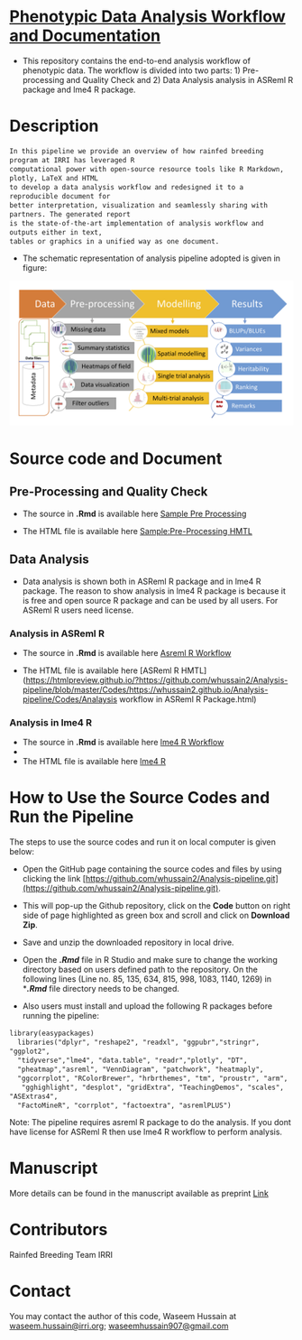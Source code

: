 # [Phenotypic Data Analysis Workflow and Documentation](https://whussain2.github.io/Analysis-pipeline/Codes/sample.html)

- This repository contains the end-to-end analysis workflow of phenotypic data. The workflow is divided into two parts: 1) Pre-processing and Quality Check
 and 2) Data Analysis analysis in ASReml R package and lme4 R package.

# Description

```
In this pipeline we provide an overview of how rainfed breeding program at IRRI has leveraged R 
computational power with open-source resource tools like R Markdown, plotly, LaTeX and HTML
to develop a data analysis workflow and redesigned it to a reproducible document for
better interpretation, visualization and seamlessly sharing with partners. The generated report 
is the state-of-the-art implementation of analysis workflow and outputs either in text, 
tables or graphics in a unified way as one document. 
```


- The schematic representation of analysis pipeline adopted is given in figure: 

![](www/workflow.png)

#  Source code and Document

## Pre-Processing and Quality Check

- The source in ****.Rmd****  is available here [Sample Pre Processing](https://github.com/whussain2/Analysis-pipeline/blob/master/Codes/Pre-processing%20and%20Quality%20Check.Rmd)

- The HTML file is available here [Sample:Pre-Processing HMTL](https://htmlpreview.github.io/?https://github.com/whussain2/Analysis-pipeline/blob/master/Codes/https://whussain2.github.io/Analysis-pipeline/Codes/Pre-processing-and-Quality-Check.html)

## Data Analysis

- Data analysis is shown both in ASReml R package and in lme4 R package. The reason to show analysis in lme4 R package is because it is free and open source R package and can be used by all users.  For ASReml R users need license. 

### Analysis in ASReml R

- The source in ****.Rmd****  is available here [Asreml R Workflow ](https://github.com/whussain2/Analysis-pipeline/blob/master/Codes/Analaysis%20workflow%20in%20ASReml%20R%20Package.Rmd)

- The HTML file is available here [ASReml R HMTL](https://htmlpreview.github.io/?https://github.com/whussain2/Analysis-pipeline/blob/master/Codes/https://whussain2.github.io/Analysis-pipeline/Codes/Analaysis workflow in ASReml R Package.html)

### Analysis in lme4 R

- The source in ****.Rmd****  is available here [lme4 R Workflow](https://github.com/whussain2/Analysis-pipeline/blob/master/Codes/Analysis%20workflow%20in%20lme4%20R%20Package.Rmd)
-
- The HTML file is available here [lme4 R](https://htmlpreview.github.io/?https://github.com/whussain2/Analysis-pipeline/blob/master/Codes/https://whussain2.github.io/Analysis-pipeline/Codes/Analysis-workflow-in-lme4-R-Package.html)


# How to Use the Source Codes and Run the Pipeline

The steps to use the source codes and run it on local computer is given below:

- Open the GitHub page containing the source codes and files by using clicking the link [https://github.com/whussain2/Analysis-pipeline.git](https://github.com/whussain2/Analysis-pipeline.git).
- This will pop-up the Github repository, click on the **Code** button on right side of page highlighted as green box and scroll and click on **Download Zip**.
- Save and unzip the downloaded repository in local drive.  
- Open the ***.Rmd*** file in R Studio and make sure to change the working directory based on users defined path to the repository. On the following lines (Line no. 85, 135, 634, 815, 998, 1083, 1140, 1269) in ****.Rmd*** file directory needs to be changed.

- Also users must install and upload the following R packages before running the pipeline:

```
library(easypackages)
  libraries("dplyr", "reshape2", "readxl", "ggpubr","stringr", "ggplot2", 
  "tidyverse","lme4", "data.table", "readr","plotly", "DT",
  "pheatmap","asreml", "VennDiagram", "patchwork", "heatmaply", 
  "ggcorrplot", "RColorBrewer", "hrbrthemes", "tm", "proustr", "arm",
   "gghighlight", "desplot", "gridExtra", "TeachingDemos", "scales", "ASExtras4",
  "FactoMineR", "corrplot", "factoextra", "asremlPLUS")
```

Note: The pipeline requires asreml R package to do the analysis.  If you dont have license for ASReml R then use lme4 R workflow to perform analysis. 

# Manuscript

More details can be found in the manuscript available as preprint [Link](https://www.researchsquare.com/article/rs-49247/v1)


# Contributors
Rainfed Breeding Team IRRI

# Contact
You may contact the author of this code, Waseem Hussain at <waseem.hussain@irri.org>; <waseemhussain907@gmail.com>


